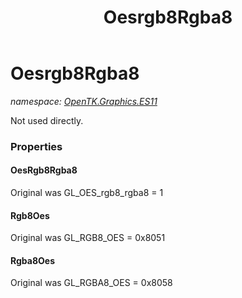 ﻿---
title: Oesrgb8Rgba8
---

# Oesrgb8Rgba8
_namespace: [OpenTK.Graphics.ES11](N-OpenTK.Graphics.ES11.html)_

Not used directly.



### Properties

#### OesRgb8Rgba8
Original was GL_OES_rgb8_rgba8 = 1
#### Rgb8Oes
Original was GL_RGB8_OES = 0x8051
#### Rgba8Oes
Original was GL_RGBA8_OES = 0x8058

